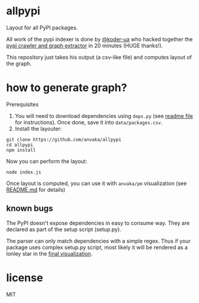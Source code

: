 # allpypi

Layout for all PyPI packages. 

All work of the pypi indexer is done by [@koder-ua](https://github.com/koder-ua/)
who hacked together the [pypi crawler and graph extractor](https://github.com/koder-ua/python_deps/blob/master/deps.py)
in 20 minutes (HUGE thanks!).

This repository just takes his output (a csv-like file) and computes layout of the graph.

# how to generate graph?

Prerequisites

1. You will need to download dependencies using `deps.py` (see [readme file](https://github.com/koder-ua/python_deps) for instructions). Once done, 
save it into `data/packages.csv`.
2. Install the layouter:

```
git clone https://github.com/anvaka/allpypi
cd allpypi
npm install
```

Now you can perform the layout:

```
node index.js
```

Once layout is computed, you can use it with `anvaka/pm` visualization (see
[README.md](https://github.com/anvaka/pm) for details)

## known bugs
The PyPI doesn't expose dependencies in easy to consume way. They
are declared as part of the setup script (setup.py). 

The parser can only match dependencies with a simple regex. 
Thus if your package uses complex setup.py script, most likely it
will be rendered as a lonley star in the [final visualization](http://anvaka.github.io/pm/#/galaxy/python?cx=-2700&cy=377&cz=5622&lx=-0.0869&ly=-0.2315&lz=-0.0338&lw=0.9684&ml=150&s=1.75&l=1&v=2015-09-27T13-00-00Z).

# license

MIT
